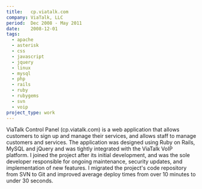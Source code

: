 ```yaml
---
title:   cp.viatalk.com
company: ViaTalk, LLC
period:  Dec 2008 - May 2011
date:    2008-12-01
tags:
  - apache
  - asterisk
  - css
  - javascript
  - jquery
  - linux
  - mysql
  - php
  - rails
  - ruby
  - rubygems
  - svn
  - voip
project_type: work
---
```


ViaTalk Control Panel (cp.viatalk.com) is a web application that allows
customers to sign up and manage their services, and allows staff to manage
customers and services. The application was designed using Ruby on Rails,
MySQL and jQuery and was tightly integrated with the ViaTalk VoIP platform. I
joined the project after its initial development, and was the sole developer
responsible for ongoing maintenance, security updates, and implementation of
new features. I migrated the project's code repository from SVN to Git and
improved average deploy times from over 10 minutes to under 30 seconds.

<!--
**Biggest Challenge:** I really didn't know Ruby or Rails when I took over
this project. Fixing serious bugs and trying to add new features can be
difficult when you're learning a language and a framework.

**Biggest Triumph:** Speed improvements across the board from deployment
speeds to call record retrieval to playing voicemail.
-->

